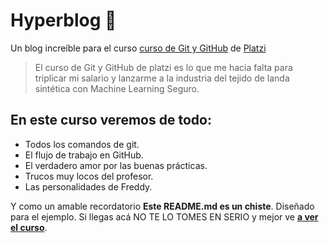 # Hyperblog 💚
Un blog incre&iacute;ble para el curso [curso de Git y GitHub](https://platzi.com/cursos/git-guthub/ "curso de Git y GitHub") de [Platzi](https://platzi.com/ "Platzi")
>El curso de Git y GitHub de platzi es lo que me hacia falta para triplicar mi salario y lanzarme a la industria del tejido de landa sint&eacute;tica con Machine Learning
>Seguro.

## En este curso veremos de todo:

* Todos los comandos de git.
* El flujo de trabajo en GitHub.
* El verdadero amor por las buenas pr&aacute;cticas.
* Trucos muy locos del profesor.
* Las personalidades de Freddy.

Y como un amable recordatorio **Este README.md es un chiste**. Diseñado para el ejemplo. Si llegas ac&aacute; NO TE LO TOMES EN SERIO y mejor ve [**a ver el curso**](https://platzi.com/cursos/git-github/ "a ver el curso").

